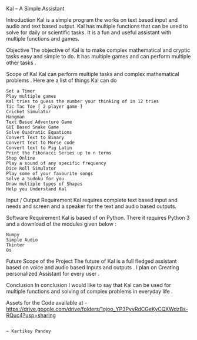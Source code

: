 Kal – A Simple Assistant

Introduction
Kal is a simple program the works on text based input and audio and text based output. Kal has multiple functions that can be used to solve for daily or scientific tasks. It is a fun and useful assistant with multiple functions and games. 

Objective
The objective of Kal is to make complex mathematical and cryptic tasks easy and simple to do. It has multiple games and can perform multiple other tasks .

Scope of Kal
Kal can perform multiple tasks and complex mathematical problems . 
Here are a list of things Kal can do 

 	Set a Timer 
 	Play multiple games
	Kal tries to guess the number your thinking of in 12 tries
	Tic Tac Toe [ 2 player game ]
	Cricket Simulator
	Hangman
	Text Based Adventure Game
	GUI Based Snake Game
 	Solve Quadratic Equations 
 	Convert Text to Binary 
 	Convert Text to Morse code 
 	Convert text to Pig Latin 
 	Print the Fibonacci Series up to n terms 
 	Shop Online 
 	Play a sound of any specific frequency 
 	Dice Roll Simulator 
 	Play some of your favourite songs 
 	Solve a Sudoku for you
 	Draw multiple types of Shapes 
 	Help you Understand Kal 


Input / Output Requirement
Kal requires complete text based input and needs and screen and a speaker for the text and audio based outputs. 

Software Requirement
Kal is based of on Python. There it requires Python 3 and a download of the modules given below :

 	Numpy
 	Simple Audio 
 	Tkinter
 	Os






Future Scope of the Project
The future of Kal is a full fledged assistant based on voice and audio based Inputs and outputs . I plan on Creating personalized Assistant for every user . 


Conclusion
In conclusion I would like to say that Kal can be used for multiple functions and solving of complex problems in everyday life . 

Assets for the Code available at - https://drive.google.com/drive/folders/1ojoo_YP3PyvRdCGeKyCQXWdzBs-RQuc4?usp=sharing

                                                                          ~ Kartikey Pandey

